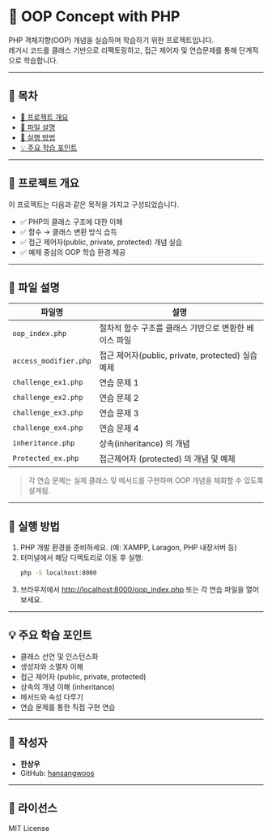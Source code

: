 # 🧠 OOP Concept with PHP

PHP 객체지향(OOP) 개념을 실습하며 학습하기 위한 프로젝트입니다.  
레거시 코드를 클래스 기반으로 리팩토링하고, 접근 제어자 및 연습문제를 통해 단계적으로 학습합니다.

---

## 📌 목차

- [📂 프로젝트 개요](#-프로젝트-개요)
- [📁 파일 설명](#-파일-설명)
- [🎯 실행 방법](#-실행-방법)
- [💡 주요 학습 포인트](#-주요-학습-포인트)

---

## 📂 프로젝트 개요

이 프로젝트는 다음과 같은 목적을 가지고 구성되었습니다.

- ✅ PHP의 클래스 구조에 대한 이해
- ✅ 함수 → 클래스 변환 방식 습득
- ✅ 접근 제어자(public, private, protected) 개념 실습
- ✅ 예제 중심의 OOP 학습 환경 제공

---

## 📁 파일 설명

| 파일명                | 설명                                                  |
| --------------------- | ----------------------------------------------------- |
| `oop_index.php`       | 절차적 함수 구조를 클래스 기반으로 변환한 베이스 파일 |
| `access_modifier.php` | 접근 제어자(public, private, protected) 실습 예제     |
| `challenge_ex1.php`   | 연습 문제 1                                           |
| `challenge_ex2.php`   | 연습 문제 2                                           |
| `challenge_ex3.php`   | 연습 문제 3                                           |
| `challenge_ex4.php`   | 연습 문제 4                                           |
| `inheritance.php`     | 상속(inheritance) 의 개념                             |
| `Protected_ex.php`    | 접근제어자 (protected) 의 개념 및 예제                |

> 각 연습 문제는 실제 클래스 및 메서드를 구현하며 OOP 개념을 체화할 수 있도록 설계됨.

---

## 🎯 실행 방법

1. PHP 개발 환경을 준비하세요. (예: XAMPP, Laragon, PHP 내장서버 등)
2. 터미널에서 해당 디렉토리로 이동 후 실행:
   ```bash
   php -S localhost:8000
   ```
3. 브라우저에서 [http://localhost:8000/oop_index.php](http://localhost:8000/oop_index.php) 또는 각 연습 파일을 열어보세요.

---

## 💡 주요 학습 포인트

- 클래스 선언 및 인스턴스화
- 생성자와 소멸자 이해
- 접근 제어자 (public, private, protected)
- 상속의 개념 이해 (inheritance)
- 메서드와 속성 다루기
- 연습 문제를 통한 직접 구현 연습

---

## 👤 작성자

- **한상우**
- GitHub: [hansangwoos](https://github.com/hansangwoos)

---

## 📝 라이선스

MIT License
